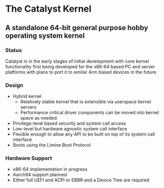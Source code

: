 # The Catalyst Kernel

## A standalone 64-bit general purpose hobby operating system kernel

### Status

Catalyst is in the early stages of initial development with core kernel functionality first being developed for
the x86-64 based PC and server platforms with plans to port it to similar Arm based devices in the future.

### Design
- Hybrid kernel
    - Relatively stable kernel that is extensible via userspace kernel servers
    - Performance critical driver components can be moved into kernel space as needed
- Privilege-level based security and system call access
- Low-level but hardware agnostic system call interface
- Flexible enough to allow any API to be built on top of its system call interface
- Boots using the Limine Boot Protocol

 ### Hardware Support
- x86-64 implementation in progress
- Aarch64 support planned
- Either full UEFI and ACPI or EBBR and a Device Tree are required
